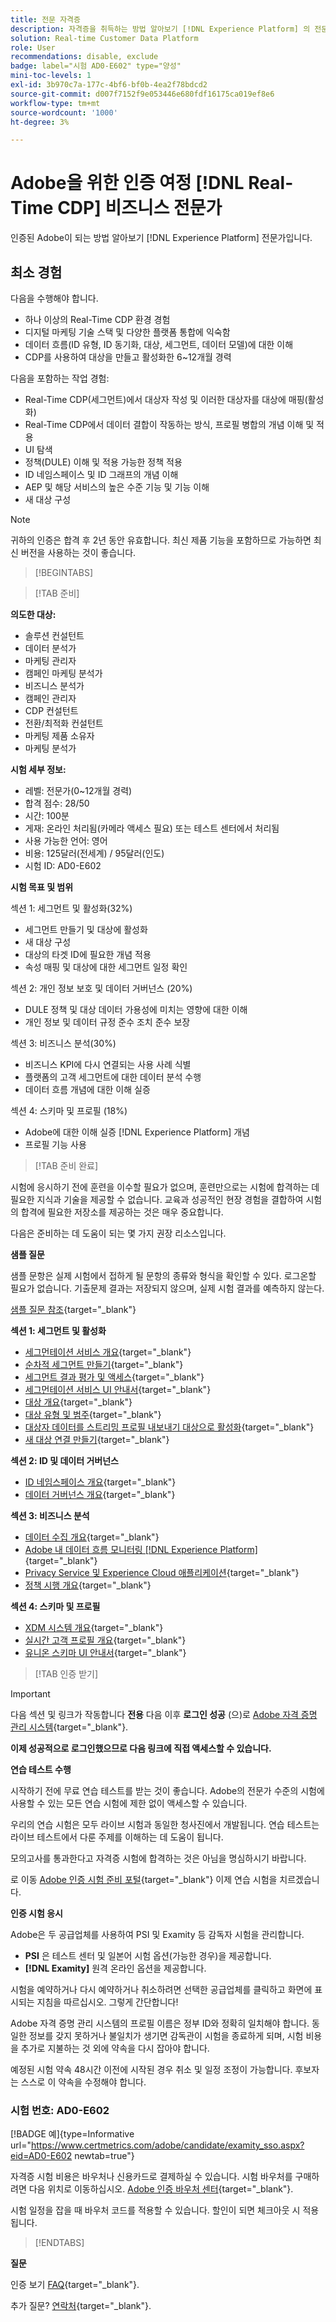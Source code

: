 ```yaml
---
title: 전문 자격증
description: 자격증을 취득하는 방법 알아보기 [!DNL Experience Platform] 의 전문가 [!DNL Real-Time Customer Data Platform]
solution: Real-time Customer Data Platform
role: User
recommendations: disable, exclude
badge: label="시험 AD0-E602" type="양성"
mini-toc-levels: 1
exl-id: 3b970c7a-177c-4bf6-bf0b-4ea2f78bdcd2
source-git-commit: d007f7152f9e053446e680fdf16175ca019ef8e6
workflow-type: tm+mt
source-wordcount: '1000'
ht-degree: 3%

---
```


# Adobe을 위한 인증 여정 [!DNL Real-Time CDP] 비즈니스 전문가

인증된 Adobe이 되는 방법 알아보기 [!DNL Experience Platform] 전문가입니다.

## 최소 경험

다음을 수행해야 합니다.

* 하나 이상의 Real-Time CDP 환경 경험
* 디지털 마케팅 기술 스택 및 다양한 플랫폼 통합에 익숙함
* 데이터 흐름(ID 유형, ID 동기화, 대상, 세그먼트, 데이터 모델)에 대한 이해
* CDP를 사용하여 대상을 만들고 활성화한 6~12개월 경력

다음을 포함하는 작업 경험:

* Real-Time CDP(세그먼트)에서 대상자 작성 및 이러한 대상자를 대상에 매핑(활성화)
* Real-Time CDP에서 데이터 결합이 작동하는 방식, 프로필 병합의 개념 이해 및 적용
* UI 탐색
* 정책(DULE) 이해 및 적용 가능한 정책 적용
* ID 네임스페이스 및 ID 그래프의 개념 이해
* AEP 및 해당 서비스의 높은 수준 기능 및 기능 이해
* 새 대상 구성

>[!NOTE]
>
>귀하의 인증은 합격 후 2년 동안 유효합니다. 최신 제품 기능을 포함하므로 가능하면 최신 버전을 사용하는 것이 좋습니다.

>[!BEGINTABS]

>[!TAB 준비]

**의도한 대상:**

* 솔루션 컨설턴트
* 데이터 분석가
* 마케팅 관리자
* 캠페인 마케팅 분석가
* 비즈니스 분석가
* 캠페인 관리자
* CDP 컨설턴트
* 전환/최적화 컨설턴트
* 마케팅 제품 소유자
* 마케팅 분석가

**시험 세부 정보:**

* 레벨: 전문가(0~12개월 경력)
* 합격 점수: 28/50
* 시간: 100분
* 게재: 온라인 처리됨(카메라 액세스 필요) 또는 테스트 센터에서 처리됨
* 사용 가능한 언어: 영어
* 비용: 125달러(전세계) / 95달러(인도)
* 시험 ID: AD0-E602

**시험 목표 및 범위**

섹션 1: 세그먼트 및 활성화(32%)

* 세그먼트 만들기 및 대상에 활성화
* 새 대상 구성
* 대상의 타겟 ID에 필요한 개념 적용
* 속성 매핑 및 대상에 대한 세그먼트 일정 확인

섹션 2: 개인 정보 보호 및 데이터 거버넌스 (20%)

* DULE 정책 및 대상 데이터 가용성에 미치는 영향에 대한 이해
* 개인 정보 및 데이터 규정 준수 조치 준수 보장

섹션 3: 비즈니스 분석(30%)

* 비즈니스 KPI에 다시 연결되는 사용 사례 식별
* 플랫폼의 고객 세그먼트에 대한 데이터 분석 수행
* 데이터 흐름 개념에 대한 이해 실증

섹션 4: 스키마 및 프로필 (18%)

* Adobe에 대한 이해 실증 [!DNL Experience Platform] 개념
* 프로필 기능 사용

>[!TAB 준비 완료]

시험에 응시하기 전에 훈련을 이수할 필요가 없으며, 훈련만으로는 시험에 합격하는 데 필요한 지식과 기술을 제공할 수 없습니다. 교육과 성공적인 현장 경험을 결합하여 시험의 합격에 필요한 저장소를 제공하는 것은 매우 중요합니다.

다음은 준비하는 데 도움이 되는 몇 가지 권장 리소스입니다.

**샘플 질문**

샘플 문항은 실제 시험에서 접하게 될 문항의 종류와 형식을 확인할 수 있다. 로그온할 필요가 없습니다. 기출문제 결과는 저장되지 않으며, 실제 시험 결과를 예측하지 않는다.

[샘플 질문 참조](https://scorpion.caveon.com/launchpad/ad3-e602-adobe-real-time-cdp-business-practitioner-professional-sample-questions){target="_blank"}

**섹션 1: 세그먼트 및 활성화**

* [세그먼테이션 서비스 개요](https://experienceleague.adobe.com/docs/experience-platform/segmentation/home.html?lang=en){target="_blank"}
* [순차적 세그먼트 만들기](https://experienceleague.adobe.com/docs/platform-learn/tutorials/segments/create-sequential-segments.html?lang=en){target="_blank"}
* [세그먼트 결과 평가 및 액세스](https://experienceleague.adobe.com/docs/experience-platform/segmentation/tutorials/evaluate-a-segment.html?lang=en){target="_blank"}
* [세그먼테이션 서비스 UI 안내서](https://experienceleague.adobe.com/docs/experience-platform/segmentation/ui/overview.html?lang=en#scheduled-segmentation){target="_blank"}
* [대상 개요](https://experienceleague.adobe.com/docs/experience-platform/destinations/home.html?lang=en){target="_blank"}
* [대상 유형 및 범주](https://experienceleague.adobe.com/docs/experience-platform/destinations/destination-types.html?lang=en){target="_blank"}
* [대상자 데이터를 스트리밍 프로필 내보내기 대상으로 활성화](https://experienceleague.adobe.com/docs/experience-platform/destinations/ui/activate/activate-streaming-profile-destinations.html?lang=en){target="_blank"}
* [새 대상 연결 만들기](https://experienceleague.adobe.com/docs/experience-platform/destinations/ui/connect-destination.html?lang=en){target="_blank"}

**섹션 2: ID 및 데이터 거버넌스**

* [ID 네임스페이스 개요](https://experienceleague.adobe.com/docs/experience-platform/identity/namespaces.html?lang=ko){target="_blank"}
* [데이터 거버넌스 개요](https://experienceleague.adobe.com/docs/experience-platform/data-governance/home.html?lang=ko-KR){target="_blank"}

**섹션 3: 비즈니스 분석**

* [데이터 수집 개요](https://experienceleague.adobe.com/docs/experience-platform/ingestion/home.html?lang=en){target="_blank"}
* [Adobe 내 데이터 흐름 모니터링 [!DNL Experience Platform]](https://experienceleague.adobe.com/docs/platform-learn/tutorials/monitoring/data-monitoring.html?lang=en){target="_blank"}
* [Privacy Service 및 Experience Cloud 애플리케이션](https://experienceleague.adobe.com/docs/experience-platform/privacy/experience-cloud-apps.html?lang=en){target="_blank"}
* [정책 시행 개요](https://experienceleague.adobe.com/docs/experience-platform/data-governance/enforcement/overview.html?lang=en){target="_blank"}

**섹션 4: 스키마 및 프로필**

* [XDM 시스템 개요](https://experienceleague.adobe.com/docs/experience-platform/xdm/home.html?lang=ko){target="_blank"}
* [실시간 고객 프로필 개요](https://experienceleague.adobe.com/docs/experience-platform/rtcdp/profile/profile-overview.html?lang=en){target="_blank"}
* [유니온 스키마 UI 안내서](https://experienceleague.adobe.com/docs/experience-platform/profile/union-schemas/union-schema.html?lang=ko-KR?lang=kr){target="_blank"}

>[!TAB 인증 받기]

>[!IMPORTANT]
>
>다음 섹션 및 링크가 작동합니다 **전용**  다음 이후 **로그인 성공** (으)로 [Adobe 자격 증명 관리 시스템](http://www.certmetrics.com/adobe){target="_blank"}.

**이제 성공적으로 로그인했으므로 다음 링크에 직접 액세스할 수 있습니다.**

**연습 테스트 수행**

시작하기 전에 무료 연습 테스트를 받는 것이 좋습니다. Adobe의 전문가 수준의 시험에 사용할 수 있는 모든 연습 시험에 제한 없이 액세스할 수 있습니다.

우리의 연습 시험은 모두 라이브 시험과 동일한 청사진에서 개발됩니다. 연습 테스트는 라이브 테스트에서 다룬 주제를 이해하는 데 도움이 됩니다.

모의고사를 통과한다고 자격증 시험에 합격하는 것은 아님을 명심하시기 바랍니다.

로 이동 [Adobe 인증 시험 준비 포털](https://www.certmetrics.com/adobe/candidate/gmetrix_sso.aspx){target="_blank"} 이제 연습 시험을 치르겠습니다.

**인증 시험 응시**

Adobe은 두 공급업체를 사용하여 PSI 및 Examity 등 감독자 시험을 관리합니다.

* **PSI** 은 테스트 센터 및 일본어 시험 옵션(가능한 경우)을 제공합니다.
* **[!DNL Examity]** 원격 온라인 옵션을 제공합니다.

시험을 예약하거나 다시 예약하거나 취소하려면 선택한 공급업체를 클릭하고 화면에 표시되는 지침을 따르십시오. 그렇게 간단합니다!

Adobe 자격 증명 관리 시스템의 프로필 이름은 정부 ID와 정확히 일치해야 합니다. 동일한 정보를 갖지 못하거나 불일치가 생기면 감독관이 시험을 종료하게 되며, 시험 비용을 추가로 지불하는 것 외에 약속을 다시 잡아야 합니다.

예정된 시험 약속 48시간 이전에 시작된 경우 취소 및 일정 조정이 가능합니다. 후보자는 스스로 이 약속을 수정해야 합니다.

### 시험 번호: AD0-E602

[!BADGE 예]{type=Informative url="https://www.certmetrics.com/adobe/candidate/examity_sso.aspx?eid=AD0-E602 newtab=true"}

자격증 시험 비용은 바우처나 신용카드로 결제하실 수 있습니다. 시험 바우처를 구매하려면 다음 위치로 이동하십시오. [Adobe 인증 바우처 센터](https://market.xvoucher.com/adobe/global){target="_blank"}.

시험 일정을 잡을 때 바우처 코드를 적용할 수 있습니다. 할인이 되면 체크아웃 시 적용됩니다.

>[!ENDTABS]

**질문**

인증 보기 [FAQ](https://experienceleague.adobe.com/docs/certification/certification/faq.html?lang=en){target="_blank"}.

추가 질문? [연락처](mailto:certif@adobe.com){target="_blank"}.
